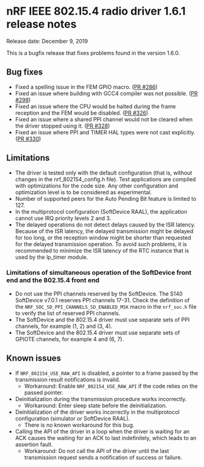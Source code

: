# nRF IEEE 802.15.4 radio driver 1.6.1 release notes

Release date: December 9, 2019

This is a bugfix release that fixes problems found in the version 1.6.0.

## Bug fixes
* Fixed a spelling issue in the FEM GPIO macro. ([PR #286](https://github.com/NordicSemiconductor/nRF-IEEE-802.15.4-radio-driver/pull/286))
* Fixed an issue where building with GCC4 compiler was not possible. ([PR #298](https://github.com/NordicSemiconductor/nRF-IEEE-802.15.4-radio-driver/pull/298))
* Fixed an issue where the CPU would be halted during the frame reception and the FEM would be disabled. ([PR #326](https://github.com/NordicSemiconductor/nRF-IEEE-802.15.4-radio-driver/pull/326))
* Fixed an issue where a shared PPI channel would not be cleared when the driver stopped using it. ([PR #328](https://github.com/NordicSemiconductor/nRF-IEEE-802.15.4-radio-driver/pull/328))
* Fixed an issue where PPI and TIMER HAL types were not cast explicitly. ([PR #330](https://github.com/NordicSemiconductor/nRF-IEEE-802.15.4-radio-driver/pull/330))

## Limitations
* The driver is tested only with the default configuration (that is, without changes in the nrf_802154_config.h file). Test applications are compiled with optimizations for the code size. Any other configuration and optimization level is to be considered as experimental.
* Number of supported peers for the Auto Pending Bit feature is limited to 127.
* In the multiprotocol configuration (SoftDevice RAAL), the application cannot use IRQ priority levels 2 and 3.
* The delayed operations do not detect delays caused by the ISR latency. Because of the ISR latency, the delayed transmission might be delayed for too long, or the reception window might be shorter than requested for the delayed transmission operation. To avoid such problems, it is recommended to minimize the ISR latency of the RTC instance that is used by the lp_timer module.

### Limitations of simultaneous operation of the SoftDevice front end and the 802.15.4 front end
* Do not use the PPI channels reserved by the SoftDevice. The S140 SoftDevice v7.0.1 reserves PPI channels 17-31. Check the definition of the `NRF_SOC_SD_PPI_CHANNELS_SD_ENABLED_MSK` macro in the `nrf_soc.h` file to verify the list of reserved PPI channels.
* The SoftDevice and the 802.15.4 driver must use separate sets of PPI channels, for example (1, 2) and (3, 4).
* The SoftDevice and the 802.15.4 driver must use separate sets of GPIOTE channels, for example 4 and (6, 7).

## Known issues
* If `NRF_802154_USE_RAW_API` is disabled, a pointer to a frame passed by the transmission result notifications is invalid.
  * Workaround: Enable `NRF_802154_USE_RAW_API` if the code relies on the passed pointer.
* Deinitialization during the transmission procedure works incorrectly.
  * Workaround: Enter sleep state before the deinitialization.
* Deinitialization of the driver works incorrectly in the multiprotocol configuration (simulator or SoftDevice RAAL).
  * There is no known workaround for this bug.
* Calling the API of the driver in a loop when the driver is waiting for an ACK causes the waiting for an ACK to last indefinitely, which leads to an assertion fault.
  * Workaround: Do not call the API of the driver until the last transmission request sends a notification of success or failure.
